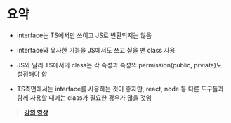# 요약

- interface는 TS에서만 쓰이고 JS로 변환되지는 않음

- interface와 유사한 기능을 JS에서도 쓰고 싶을 땐 class 사용

- JS와 달리 TS에서의 class는 각 속성과 속성의 permission(public, prviate)도 설정해야 함

- TS측면에서는 interface를 사용하는 것이 좋지만, react, node 등 다른 도구들과 함께 사용할 때에는 class가 필요한 경우가 많을 것임

> **[강의 영상](https://youtu.be/J7FrKaspoNE)**